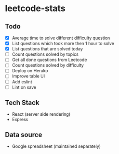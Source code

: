 # leetcode-stats

## Todo
- [x] Average time to solve different difficulty question
- [x] List questions which took more then 1 hour to solve
- [x] List questions that are solved today
- [ ] Count questions solved by topics
- [ ] Get all done questions from Leetcode
- [ ] Count questions solved by difficulty 
- [ ] Deploy on Heruko
- [ ] Improve table UI
- [ ] Add eslint
- [ ] Lint on save

## Tech Stack
- React (server side rendering)
- Express

## Data source
- Google spreadsheet (maintained separately)
